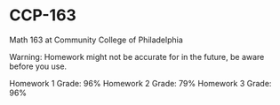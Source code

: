 # CCP-163
Math 163 at Community College of Philadelphia

Warning: Homework might not be accurate for in the future, be aware before you use.

Homework 1 Grade: 96%
Homework 2 Grade: 79%
Homework 3 Grade: 96%

